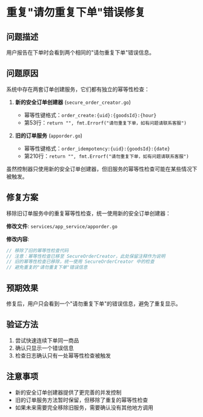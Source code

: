 # 重复"请勿重复下单"错误修复

## 问题描述

用户报告在下单时会看到两个相同的"请勿重复下单"错误信息。

## 问题原因

系统中存在两套订单创建服务，它们都有独立的幂等性检查：

1. **新的安全订单创建器** (`secure_order_creator.go`)
   - 幂等性键格式：`order_create:{uid}:{goodsId}:{hour}`
   - 第53行：`return "", fmt.Errorf("请勿重复下单，如有问题请联系客服")`

2. **旧的订单服务** (`apporder.go`)
   - 幂等性键格式：`order_idempotency:{uid}:{goodsId}:{date}`
   - 第210行：`return "", fmt.Errorf("请勿重复下单，如有问题请联系客服")`

虽然控制器只使用新的安全订单创建器，但旧服务的幂等性检查可能在某些情况下被触发。

## 修复方案

移除旧订单服务中的重复幂等性检查，统一使用新的安全订单创建器：

**修改文件**: `services/app_service/apporder.go`

**修改内容**:
```go
// 移除了旧的幂等性检查代码
// 注意：幂等性检查已移至 SecureOrderCreator，此处保留注释作为说明
// 旧的幂等性检查已移除，统一使用 SecureOrderCreator 中的检查
// 避免重复的"请勿重复下单"错误信息
```

## 预期效果

修复后，用户只会看到一个"请勿重复下单"的错误信息，避免了重复显示。

## 验证方法

1. 尝试快速连续下单同一商品
2. 确认只显示一个错误信息
3. 检查日志确认只有一处幂等性检查被触发

## 注意事项

- 新的安全订单创建器提供了更完善的并发控制
- 旧的订单服务方法暂时保留，但移除了重复的幂等性检查
- 如果未来需要完全移除旧服务，需要确认没有其他地方调用 